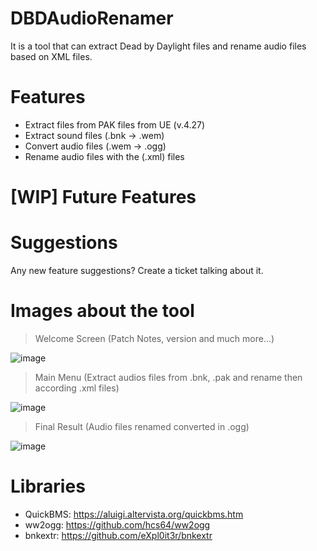 # DBDAudioRenamer
It is a tool that can extract Dead by Daylight files and rename audio files based on XML files.

# Features
- Extract files from PAK files from UE (v.4.27)
- Extract sound files (.bnk -> .wem)
- Convert audio files (.wem -> .ogg) 
- Rename audio files with the (.xml) files

# [WIP] Future Features 

# Suggestions
Any new feature suggestions? Create a ticket talking about it.

# Images about the tool

> Welcome Screen (Patch Notes, version and much more...)

![image](https://user-images.githubusercontent.com/66384195/220985445-ea9d532a-5d3a-4263-9101-be3fe292b705.png)

> Main Menu (Extract audios files from .bnk, .pak and rename then according .xml files)

![image](https://user-images.githubusercontent.com/66384195/220985596-b39bf1ce-fb4e-4ea7-8efc-a910e191b9d8.png)

> Final Result (Audio files renamed converted in .ogg)

![image](https://user-images.githubusercontent.com/66384195/220987400-248accc0-5e5d-4b98-98a3-5d20ab401d91.png)

# Libraries
- QuickBMS: https://aluigi.altervista.org/quickbms.htm
- ww2ogg: https://github.com/hcs64/ww2ogg
- bnkextr: https://github.com/eXpl0it3r/bnkextr
